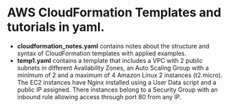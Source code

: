 # AWS CloudFormation Templates and tutorials in yaml.

- **cloudformation_notes.yaml** contains notes about the structure and syntax of CloudFormation templates with applied examples.
- **temp1.yaml** contains a template that includes a VPC with 2 public subnets in different Availability Zones, an Auto Scaling Group with a minimum
  of 2 and a maximum of 4 Amazon Linux 2 instances (t2.micro). The EC2 instances have Nginx installed using a User Data script and a public IP assigned. There instances belong to a Security Group with an inbound rule allowing access through port 80 from any IP. 
